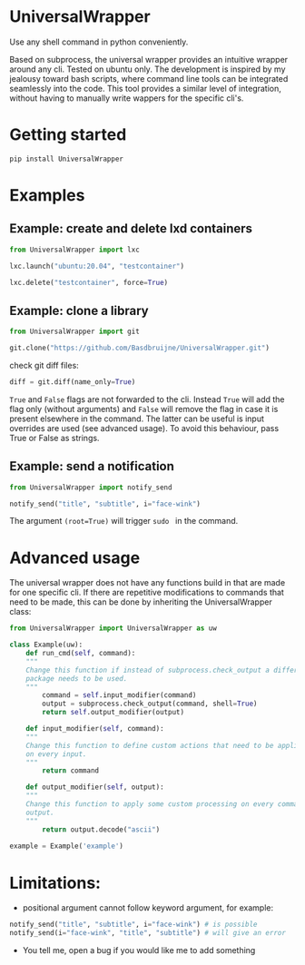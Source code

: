 # UniversalWrapper
Use any shell command in python conveniently.

Based on subprocess, the universal wrapper provides an intuitive wrapper around any cli.
Tested on ubuntu only. The development is inspired by my jealousy toward bash scripts, where command line tools can be integrated seamlessly into the code. This tool provides a similar level of integration, without having to manually write wappers for the specific cli's. 

# Getting started

```bash
pip install UniversalWrapper
```

# Examples
## Example: create and delete lxd containers

```python
from UniversalWrapper import lxc

lxc.launch("ubuntu:20.04", "testcontainer")

lxc.delete("testcontainer", force=True)
```

## Example: clone a library

```python
from UniversalWrapper import git

git.clone("https://github.com/Basdbruijne/UniversalWrapper.git")
```
check git diff files:
```python
diff = git.diff(name_only=True)
```
`True` and `False` flags are not forwarded to the cli. Instead `True` will add the flag only (without arguments) and `False` will remove the flag in case it is present elsewhere in the command. The latter can be useful is input overrides are used (see advanced usage). To avoid this behaviour, pass True or False as strings.

## Example: send a notification

```python
from UniversalWrapper import notify_send

notify_send("title", "subtitle", i="face-wink")
```

The argument `(root=True)` will trigger `sudo ` in the command.

# Advanced usage

The universal wrapper does not have any functions build in that are made for one specific cli. If there are repetitive modifications to commands that need to be made, this can be done by inheriting the UniversalWrapper class:

```python
from UniversalWrapper import UniversalWrapper as uw

class Example(uw):
    def run_cmd(self, command):
    """
    Change this function if instead of subprocess.check_output a different
    package needs to be used.
    """
        command = self.input_modifier(command)
        output = subprocess.check_output(command, shell=True)
        return self.output_modifier(output)

    def input_modifier(self, command):
    """
    Change this function to define custom actions that need to be applied
    on every input.
    """
        return command

    def output_modifier(self, output):
    """
    Change this function to apply some custom processing on every command 
    output.
    """
        return output.decode("ascii")
        
example = Example('example')
```

# Limitations:
 - positional argument cannot follow keyword argument, for example:
```python
notify_send("title", "subtitle", i="face-wink") # is possible
notify_send(i="face-wink", "title", "subtitle") # will give an error
```
 - You tell me, open a bug if you would like me to add something
